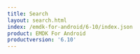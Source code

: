 ```yaml
---
title: Search
layout: search.html
index: /emdk-for-android/6-10/index.json
product: EMDK For Android
productversion: '6.10'
---
```



















